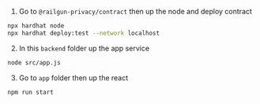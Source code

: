 1. Go to `@railgun-privacy/contract` then up the node and deploy contract
```bash
npx hardhat node
npx hardhat deploy:test --network localhost
```
2. In this `backend` folder up the app service
```bash
node src/app.js
```
3. Go to `app` folder then up the react
```bash
npm run start
```